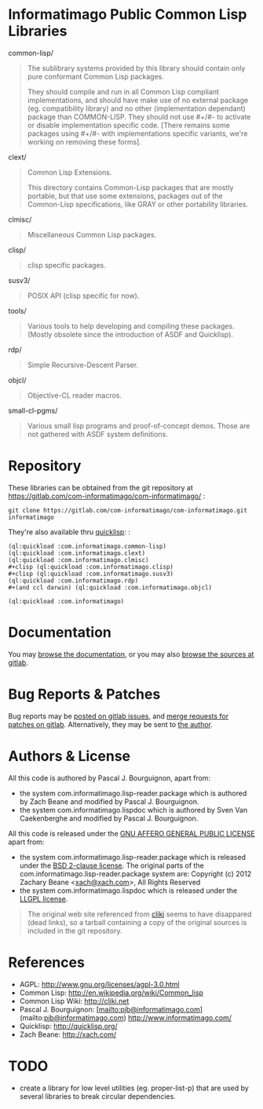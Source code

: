 Informatimago Public Common Lisp Libraries
==========================================

common-lisp/

> The sublibrary systems provided by this library should contain only pure conformant Common Lisp packages.
>
> They should compile and run in all Common Lisp compliant implementations, and should have make use of no external package (eg. compatibility library) and no other (implementation dependant) package than COMMON-LISP. They should not use \#+/\#- to activate or disable implementation specific code. [There remains some packages using \#+/\#- with implementations specific variants, we're working on removing these forms].

clext/

> Common Lisp Extensions.
>
> This directory contains Common-Lisp packages that are mostly portable, but that use some extensions, packages out of the Common-Lisp specifications, like GRAY or other portability libraries.

clmisc/

> Miscellaneous Common Lisp packages.

clisp/

> clisp specific packages.

susv3/

> POSIX API (clisp specific for now).

tools/

> Various tools to help developing and compiling these packages. (Mostly obsolete since the introduction of ASDF and Quicklisp).

rdp/

> Simple Recursive-Descent Parser.

objcl/

> Objective-CL reader macros.

small-cl-pgms/

> Various small lisp programs and proof-of-concept demos. Those are not gathered with ASDF system definitions.

Repository
==========

These libraries can be obtained from the git repository at <https://gitlab.com/com-informatimago/com-informatimago/> :

    git clone https://gitlab.com/com-informatimago/com-informatimago.git informatimago

They're also available thru [quicklisp](http://quicklisp.org/): :

    (ql:quickload :com.informatimago.common-lisp)
    (ql:quickload :com.informatimago.clext)
    (ql:quickload :com.informatimago.clmisc)
    #+clisp (ql:quickload :com.informatimago.clisp)
    #+clisp (ql:quickload :com.informatimago.susv3)
    (ql:quickload :com.informatimago.rdp)
    #+(and ccl darwin) (ql:quickload :com.informatimago.objcl)

    (ql:quickload :com.informatimago)

Documentation
=============

You may [browse the documentation](http://www.informatimago.com/develop/lisp/doc/), or you may also [browse the sources at gitlab](https://gitlab.com/com-informatimago/com-informatimago/tree/master).

Bug Reports & Patches
=====================

Bug reports may be [posted on gitlab issues](https://gitlab.com/com-informatimago/com-informatimago/issues), and [merge requests for patches on gitlab](https://gitlab.com/com-informatimago/com-informatimago/merge_requests). Alternatively, they may be sent to [the author](mailto:pjb@informatimago.com).

Authors & License
=================

All this code is authored by Pascal J. Bourguignon, apart from:

-   the system com.informatimago.lisp-reader.package which is authored by Zach Beane and modified by Pascal J. Bourguignon.
-   the system com.informatimago.lispdoc which is authored by Sven Van Caekenberghe and modified by Pascal J. Bourguignon.

All this code is released under the [GNU AFFERO GENERAL PUBLIC LICENSE](http://www.gnu.org/licenses/agpl-3.0.html) apart from:

-   the system com.informatimago.lisp-reader.package which is released under the [BSD 2-clause license](https://tldrlegal.com/license/bsd-2-clause-license-%28freebsd%29#fulltext). The original parts of the com.informatimago.lisp-reader.package system are: Copyright (c) 2012 Zachary Beane \<<xach@xach.com>\>, All Rights Reserved
-   the system com.informatimago.lispdoc which is released under the [LLGPL license](https://tldrlegal.com/license/lisp-lesser-general-public-license#fulltext).

> The original web site referenced from [cliki](http://www.cliki.net/LispDoc) seems to have disappared (dead links), so a tarball containing a copy of the original sources is included in the git repository.

References
==========

-   AGPL: [<http://www.gnu.org/licenses/agpl-3.0.html>](http://www.gnu.org/licenses/agpl-3.0.html)
-   Common Lisp: [<http://en.wikipedia.org/wiki/Common_lisp>](http://en.wikipedia.org/wiki/Common_lisp)
-   Common Lisp Wiki: [<http://cliki.net>](http://cliki.net)
-   Pascal J. Bourguignon: [[mailto:pjb@informatimago.com](mailto:pjb@informatimago.com)](mailto:pjb@informatimago.com) [<http://www.informatimago.com/>](http://www.informatimago.com/)
-   Quicklisp: [<http://quicklisp.org/>](http://quicklisp.org/)
-   Zach Beane: [<http://xach.com/>](http://xach.com/)

TODO
====

-   create a library for low level utilities (eg. proper-list-p) that are used by several libraries to break circular dependencies.

